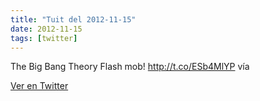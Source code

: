 ```yaml
---
title: "Tuit del 2012-11-15"
date: 2012-11-15
tags: [twitter]
---
```


The Big Bang Theory Flash mob! http://t.co/ESb4MlYP vía



[Ver en Twitter](https://twitter.com/i/web/status/269210404637532161)
